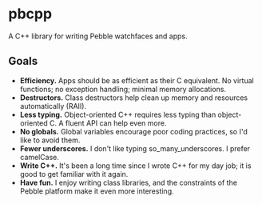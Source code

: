 # pbcpp

A C++ library for writing Pebble watchfaces and apps.

## Goals

* **Efficiency.** Apps should be as efficient as their C equivalent. No virtual functions; no exception handling; minimal memory allocations.
* **Destructors.** Class destructors help clean up memory and resources automatically (RAII).
* **Less typing.** Object-oriented C++ requires less typing than object-oriented C. A fluent API can help even more.
* **No globals.** Global variables encourage poor coding practices, so I'd like to avoid them.
* **Fewer underscores.** I don't like typing so_many_underscores. I prefer camelCase.
* **Write C++.** It's been a long time since I wrote C++ for my day job; it is good to get familiar with it again.
* **Have fun.** I enjoy writing class libraries, and the constraints of the Pebble platform make it even more interesting.
